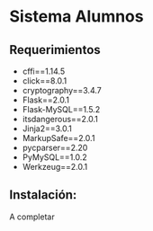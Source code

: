 # Sistema Alumnos

## Requerimientos

- cffi==1.14.5
- click==8.0.1
- cryptography==3.4.7
- Flask==2.0.1
- Flask-MySQL==1.5.2
- itsdangerous==2.0.1
- Jinja2==3.0.1
- MarkupSafe==2.0.1
- pycparser==2.20
- PyMySQL==1.0.2
- Werkzeug==2.0.1

## Instalación:

A completar
